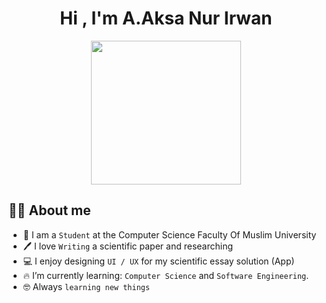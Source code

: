 <h1 align="center">Hi , I'm A.Aksa Nur Irwan </h1>
<p  align="center"><img src="https://media4.giphy.com/media/LOnt6uqjD9OexmQJRB/giphy.gif" width="240" height= "230">


## :sassy_man:  About me
- :school: I am a `Student` at the Computer Science Faculty Of Muslim University
- :pen: I love `Writing`  a scientific paper and researching
- :computer: I enjoy designing `UI / UX` for my scientific essay solution (App)
- :fire: I’m currently learning: `Computer Science` and `Software Engineering`.
- :nerd_face: Always `learning new things`
